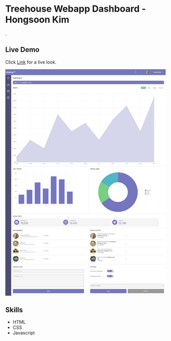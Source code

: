 # Treehouse Webapp Dashboard - Hongsoon Kim
<p>.</p>

## Live Demo
Click [Link](https://hkim2979.github.io/project_7/) for a live look.

<p align="center">
  <img src="https://github.com/hkim2979/treehouse_project_7_hongsoonkim/blob/main/image_1.jpg">
</p>
 
 ## Skills
- HTML
- CSS
- Javascript
